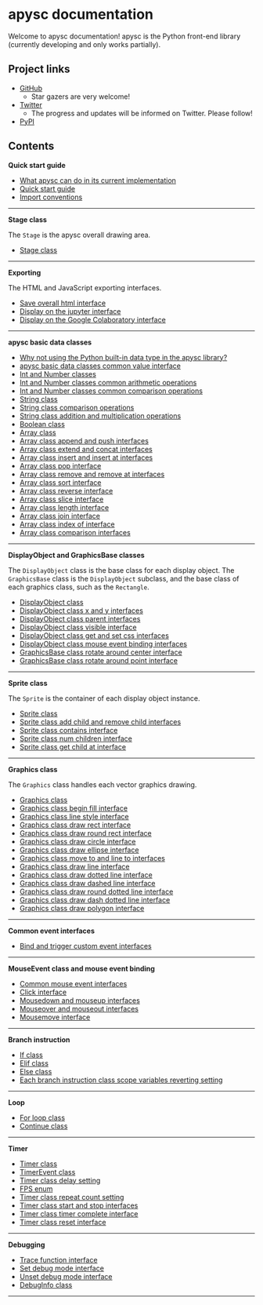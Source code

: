 # apysc documentation

Welcome to apysc documentation! apysc is the Python front-end library (currently developing and only works partially).

## Project links

- [GitHub](https://github.com/simon-ritchie/apysc)
  - Star gazers are very welcome!
- [Twitter](https://twitter.com/apysc)
  - The progress and updates will be informed on Twitter. Please follow!
- [PyPI](https://pypi.org/project/apysc/)

## Contents

**Quick start guide**

- [What apysc can do in its current implementation](what_apysc_can_do.md)
- [Quick start guide](quick_start.md)
- [Import conventions](import_conventions.md)

---

**Stage class**

The `Stage` is the apysc overall drawing area.

- [Stage class](stage.md)

---

**Exporting**

The HTML and JavaScript exporting interfaces.

- [Save overall html interface](save_overall_html.md)
- [Display on the jupyter interface](display_on_jupyter.md)
- [Display on the Google Colaboratory interface](display_on_colaboratory.md)

---

**apysc basic data classes**

- [Why not using the Python built-in data type in the apysc library?](why_not_using_python_builtin_data_type.md)
- [apysc basic data classes common value interface](basic_data_classes_value_interface.md)
- [Int and Number classes](int_and_number.md)
- [Int and Number classes common arithmetic operations](int_and_number_arithmetic_operations.md)
- [Int and Number classes common comparison operations](int_and_number_comparison_operations.md)
- [String class](string.md)
- [String class comparison operations](string_comparison_operations.md)
- [String class addition and multiplication operations](string_addition_and_multiplication.md)
- [Boolean class](boolean.md)
- [Array class](array.md)
- [Array class append and push interfaces](array_append_and_push.md)
- [Array class extend and concat interfaces](array_extend_and_concat.md)
- [Array class insert and insert at interfaces](array_insert_and_insert_at.md)
- [Array class pop interface](array_pop.md)
- [Array class remove and remove at interfaces](array_remove_and_remove_at.md)
- [Array class sort interface](array_sort.md)
- [Array class reverse interface](array_reverse.md)
- [Array class slice interface](array_slice.md)
- [Array class length interface](array_length.md)
- [Array class join interface](array_join.md)
- [Array class index of interface](array_index_of.md)
- [Array class comparison interfaces](array_comparison.md)

---

**DisplayObject and GraphicsBase classes**

The `DisplayObject` class is the base class for each display object. The `GraphicsBase` class is the `DisplayObject` subclass, and the base class of each graphics class, such as the `Rectangle`.

- [DisplayObject class](display_object.md)
- [DisplayObject class x and y interfaces](display_object_x_and_y.md)
- [DisplayObject class parent interfaces](display_object_parent.md)
- [DisplayObject class visible interface](display_object_visible.md)
- [DisplayObject class get and set css interfaces](display_object_get_and_set_css.md)
- [DisplayObject class mouse event binding interfaces](display_object_mouse_event.md)
- [GraphicsBase class rotate around center interface](graphics_base_rotate_around_center.md)
- [GraphicsBase class rotate around point interface](graphics_base_rotate_around_point.md)

---

**Sprite class**

The `Sprite` is the container of each display object instance.

- [Sprite class](sprite.md)
- [Sprite class add child and remove child interfaces](sprite_add_child_and_remove_child.md)
- [Sprite class contains interface](sprite_contains.md)
- [Sprite class num children interface](sprite_num_children.md)
- [Sprite class get child at interface](sprite_get_child_at.md)

---

**Graphics class**

The `Graphics` class handles each vector graphics drawing.

- [Graphics class](graphics.md)
- [Graphics class begin fill interface](graphics_begin_fill.md)
- [Graphics class line style interface](graphics_line_style.md)
- [Graphics class draw rect interface](graphics_draw_rect.md)
- [Graphics class draw round rect interface](graphics_draw_round_rect.md)
- [Graphics class draw circle interface](graphics_draw_circle.md)
- [Graphics class draw ellipse interface](graphics_draw_ellipse.md)
- [Graphics class move to and line to interfaces](graphics_move_to_and_line_to.md)
- [Graphics class draw line interface](graphics_draw_line.md)
- [Graphics class draw dotted line interface](graphics_draw_dotted_line.md)
- [Graphics class draw dashed line interface](graphics_draw_dashed_line.md)
- [Graphics class draw round dotted line interface](graphics_draw_round_dotted_line.md)
- [Graphics class draw dash dotted line interface](graphics_draw_dash_dotted_line.md)
- [Graphics class draw polygon interface](graphics_draw_polygon.md)

---

**Common event interfaces**

- [Bind and trigger custom event interfaces](bind_and_trigger_custom_event.md)

---

**MouseEvent class and mouse event binding**

- [Common mouse event interfaces](mouse_event_common.md)
- [Click interface](click.md)
- [Mousedown and mouseup interfaces](mousedown_and_mouseup.md)
- [Mouseover and mouseout interfaces](mouseover_and_mouseout.md)
- [Mousemove interface](mousemove.md)

---

**Branch instruction**

- [If class](if.md)
- [Elif class](elif.md)
- [Else class](else.md)
- [Each branch instruction class scope variables reverting setting](branch_instruction_variables_reverting_setting.md)

---

**Loop**

- [For loop class](for.md)
- [Continue class](continue.md)

---

**Timer**

- [Timer class](timer.md)
- [TimerEvent class](timer_event.md)
- [Timer class delay setting](timer_delay.md)
- [FPS enum](fps.md)
- [Timer class repeat count setting](timer_repeat_count.md)
- [Timer class start and stop interfaces](timer_start_and_stop.md)
- [Timer class timer complete interface](timer_complete.md)
- [Timer class reset interface](timer_reset.md)

---

**Debugging**

- [Trace function interface](trace.md)
- [Set debug mode interface](set_debug_mode.md)
- [Unset debug mode interface](unset_debug_mode.md)
- [DebugInfo class](debug_info.md)

---

